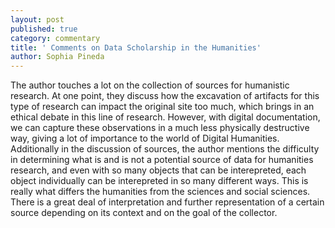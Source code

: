 ```yaml
---
layout: post
published: true
category: commentary
title: ' Comments on Data Scholarship in the Humanities'
author: Sophia Pineda
---
```

The author touches a lot on the collection of sources for humanistic research. At one point, they discuss how the excavation of artifacts for this type of research can impact the original site too much, which brings in an ethical debate in this line of research. However, with digital documentation, we can capture these observations in a much less physically destructive way, giving a lot of importance to the world of Digital Humanities. Additionally in the discussion of sources, the author mentions the difficulty in determining what is and is not a potential source of data for humanities research, and even with so many objects that can be interepreted, each object individually can be interepreted in so many different ways. This is really what differs the humanities from the sciences and social sciences. There is a great deal of interpretation and further representation of a certain source depending on its context and on the goal of the collector. 



